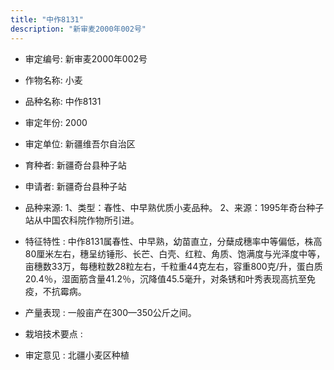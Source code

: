 ```yaml
---
title: "中作8131"
description: "新审麦2000年002号"
---
```

* 审定编号:  新审麦2000年002号

*  作物名称:  小麦

*  品种名称:  中作8131

*  审定年份:  2000

*  审定单位:  新疆维吾尔自治区

* 育种者:  新疆奇台县种子站

*  申请者:  新疆奇台县种子站

*  品种来源:  1、类型：春性、中早熟优质小麦品种。
2、来源：1995年奇台种子站从中国农科院作物所引进。

*  特征特性 : 
中作8131属春性、中早熟，幼苗直立，分蘖成穗率中等偏低，株高80厘米左右，穗呈纺锤形、长芒、白壳、红粒、角质、饱满度与光泽度中等，亩穗数33万，每穗粒数28粒左右，千粒重44克左右，容重800克/升，蛋白质20.4％，湿面筋含量41.2％，沉降值45.5毫升，对条锈和叶秀表现高抗至免疫，不抗霉病。
 
*  产量表现 : 
一般亩产在300—350公斤之间。

*  栽培技术要点 : 


*  审定意见 : 
北疆小麦区种植
